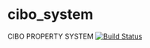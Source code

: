 # cibo_system
CIBO PROPERTY SYSTEM
[![Build Status](https://travis-ci.org/zacck/cibo_system}.svg?branch=master)](https://travis-ci.org/zacck/cibo_system)

